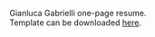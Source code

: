 Gianluca Gabrielli one-page resume.  
Template can be downloaded [here](https://css-tricks.com/one-page-resume-site/).
